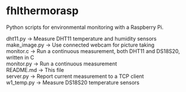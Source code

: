 # fhlthermorasp

Python scripts for environmental monitoring with a Raspberry Pi.  

dht11.py	-> Measure DHT11 temperature and humidity sensors  
make_image.py	-> Use connected webcam for picture taking  
monitor.c	-> Run a continuous measurement, both DHT11 and DS18S20, written in C  
monitor.py	-> Run a continuous measurement  
README.md	-> This file  
server.py	-> Report current measurement to a TCP client  
w1_temp.py	-> Measure DS18S20 temperature sensors  